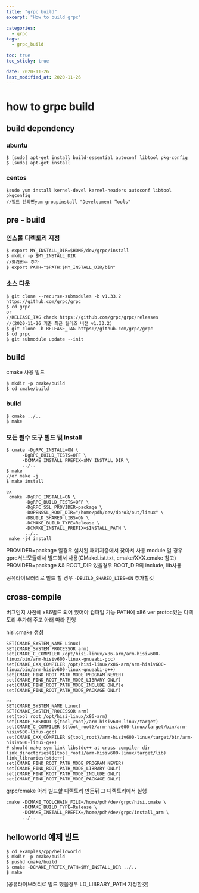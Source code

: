 ```yaml
---
title: "grpc build"
excerpt: "How to build grpc"

categories:
  - grpc
tags:
  - grpc_build

toc: true
toc_sticky: true

date: 2020-11-26
last_modified_at: 2020-11-26
---
```


# how to grpc build
## build dependency

### ubuntu
```
$ [sudo] apt-get install build-essential autoconf libtool pkg-config
$ [sudo] apt-get install 
```

### centos
```
$sudo yum install kernel-devel kernel-headers autoconf libtool pkgconfig
//빌드 안되면yum groupinstall "Development Tools" 
```

## pre - build

### 인스톨 디렉토리 지정
```
$ export MY_INSTALL_DIR=$HOME/dev/grpc/install
$ mkdir -p $MY_INSTALL_DIR
//환경변수 추가
$ export PATH="$PATH:$MY_INSTALL_DIR/bin"
```
### 소스 다운
```
$ git clone --recurse-submodules -b v1.33.2 https://github.com/grpc/grpc
$ cd grpc
or
//RELEASE_TAG check https://github.com/grpc/grpc/releases 
//(2020-11-26 기준 최근 릴리즈 버젼 v1.33.2) 
$ git clone -b RELEASE_TAG https://github.com/grpc/grpc 
$ cd grpc
$ git submodule update --init
```

## build
cmake 사용 빌드
```
$ mkdir -p cmake/build
$ cd cmake/build
```

### build
```
$ cmake ../..
$ make
```

### 모든 필수 도구 빌드 및 install
```
$ cmake -DgRPC_INSTALL=ON \
      -DgRPC_BUILD_TESTS=OFF \
      -DCMAKE_INSTALL_PREFIX=$MY_INSTALL_DIR \
      ../..
$ make 
//or make -j
$ make install

ex
 cmake -DgRPC_INSTALL=ON \
       -DgRPC_BUILD_TESTS=OFF \
       -DgRPC_SSL_PROVIDER=package \
       -DOPENSSL_ROOT_DIR="/home/pdh/dev/dpro3/out/linux" \
       -DBUILD_SHARED_LIBS=ON \
       -DCMAKE_BUILD_TYPE=Release \
       -DCMAKE_INSTALL_PREFIX=$INSTALL_PATH \
       ../..
 make -j4 install
```
PROVIDER=package 일경우 설치된 패키지중에서 찾아서 사용
module 일 경우 gprc서브모듈에서 빌드해서 사용(CMakeList.txt, cmake/XXX.cmake 참고)
PROVIDER=package && ROOT_DIR 있을경우 ROOT_DIR의 include, lib사용

공유라이브러리로 빌드 할 경우
`-DBUILD_SHARED_LIBS=ON`
추가할것

## cross-compile
버그인지 사전에 x86빌드 되어 있어야 컴파일 가능
PATH에 x86 ver protoc있는 디렉토리 추가해 주고 아래 따라 진행

hisi.cmake 생성
``` shell
SET(CMAKE_SYSTEM_NAME Linux)
SET(CMAKE_SYSTEM_PROCESSOR arm)
set(CMAKE_C_COMPILER /opt/hisi-linux/x86-arm/arm-hisiv600-linux/bin/arm-hisiv600-linux-gnueabi-gcc)
set(CMAKE_CXX_COMPILER /opt/hisi-linux/x86-arm/arm-hisiv600-linux/bin/arm-hisiv600-linux-gnueabi-g++)
set(CMAKE_FIND_ROOT_PATH_MODE_PROGRAM NEVER)
set(CMAKE_FIND_ROOT_PATH_MODE_LIBRARY ONLY)
set(CMAKE_FIND_ROOT_PATH_MODE_INCLUDE ONLY)e
set(CMAKE_FIND_ROOT_PATH_MODE_PACKAGE ONLY)
```
```
ex
SET(CMAKE_SYSTEM_NAME Linux)
SET(CMAKE_SYSTEM_PROCESSOR arm)
set(tool_root /opt/hisi-linux/x86-arm)
set(CMAKE_SYSROOT ${tool_root}/arm-hisiv600-linux/target)
set(CMAKE_C_COMPILER ${tool_root}/arm-hisiv600-linux/target/bin/arm-hisiv600-linux-gcc)
set(CMAKE_CXX_COMPILER ${tool_root}/arm-hisiv600-linux/target/bin/arm-hisiv600-linux-g++)
# should make sym link libstdc++ at cross compiler dir
link_directories(${tool_root}/arm-hisiv600-linux/target/lib)
link_libraries(stdc++)
set(CMAKE_FIND_ROOT_PATH_MODE_PROGRAM NEVER)
set(CMAKE_FIND_ROOT_PATH_MODE_LIBRARY ONLY)
set(CMAKE_FIND_ROOT_PATH_MODE_INCLUDE ONLY)
set(CMAKE_FIND_ROOT_PATH_MODE_PACKAGE ONLY)
```
grpc/cmake 아래 빌드할 디렉토리 만든뒤 
그 디렉토리에서 실행
```
cmake -DCMAKE_TOOLCHAIN_FILE=/home/pdh/dev/grpc/hisi.cmake \
      -DCMAKE_BUILD_TYPE=Release \
      -DCMAKE_INSTALL_PREFIX=/home/pdh/dev/grpc/install_arm \
      ../..
```

## helloworld 예제 빌드
```
$ cd examples/cpp/helloworld
$ mkdir -p cmake/build
$ pushd cmake/build
$ cmake -DCMAKE_PREFIX_PATH=$MY_INSTALL_DIR ../..
$ make
```
(공유라이브러리로 빌드 했을경우 LD_LIBRARY_PATH 지정할것)





